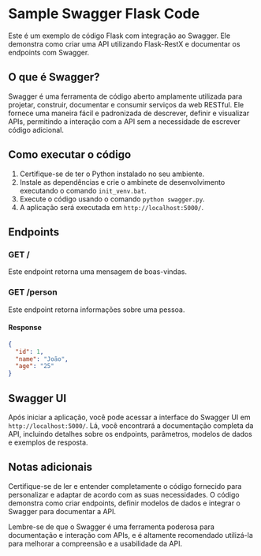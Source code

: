 # Sample Swagger Flask Code

Este é um exemplo de código Flask com integração ao Swagger. Ele demonstra como criar uma API utilizando Flask-RestX e documentar os endpoints com Swagger.

## O que é Swagger?

Swagger é uma ferramenta de código aberto amplamente utilizada para projetar, construir, documentar e consumir serviços da web RESTful. Ele fornece uma maneira fácil e padronizada de descrever, definir e visualizar APIs, permitindo a interação com a API sem a necessidade de escrever código adicional.

## Como executar o código

1. Certifique-se de ter o Python instalado no seu ambiente.
2. Instale as dependências e crie o ambinete de desenvolvimento executando o comando `init_venv.bat`.
3. Execute o código usando o comando `python swagger.py`.
4. A aplicação será executada em `http://localhost:5000/`.

## Endpoints

### GET /

Este endpoint retorna uma mensagem de boas-vindas.

### GET /person

Este endpoint retorna informações sobre uma pessoa.

#### Response

```json
{
  "id": 1,
  "name": "João",
  "age": "25"
}
```

## Swagger UI

Após iniciar a aplicação, você pode acessar a interface do Swagger UI em `http://localhost:5000/`. Lá, você encontrará a documentação completa da API, incluindo detalhes sobre os endpoints, parâmetros, modelos de dados e exemplos de resposta.

## Notas adicionais

Certifique-se de ler e entender completamente o código fornecido para personalizar e adaptar de acordo com as suas necessidades. O código demonstra como criar endpoints, definir modelos de dados e integrar o Swagger para documentar a API.

Lembre-se de que o Swagger é uma ferramenta poderosa para documentação e interação com APIs, e é altamente recomendado utilizá-la para melhorar a compreensão e a usabilidade da API.